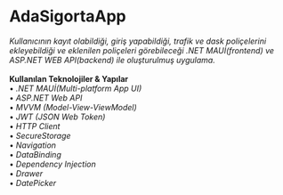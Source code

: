 # AdaSigortaApp
*Kullanıcının kayıt olabildiği, giriş yapabildiği, trafik ve dask poliçelerini ekleyebildiği ve eklenilen poliçeleri görebileceği .NET MAUİ(frontend) ve ASP.NET WEB API(backend) ile oluşturulmuş uygulama.*<br/>
<br/>
**Kullanılan Teknolojiler & Yapılar**<br/>
•	*.NET MAUİ(Multi-platform App UI)* <br/>
•	*ASP.NET Web API*<br/>
•	*MVVM (Model-View-ViewModel)* <br/>
•	*JWT (JSON Web Token)*<br/>
•	*HTTP Client*<br/>
•	*SecureStorage*<br/>
•	*Navigation* <br/>
•	*DataBinding*<br/>
•	*Dependency Injection*<br/>
•	*Drawer*<br/>
•	*DatePicker*<br/><br/>
